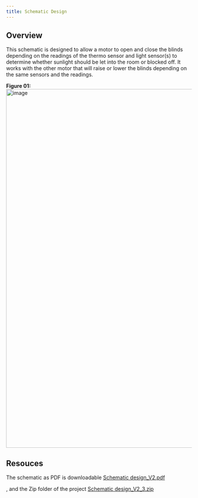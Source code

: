 ```yaml
---
title: Schematic Design
---
```


## Overview

This schematic is designed to allow a motor to open and close the blinds depending on the readings of the thermo sensor and light sensor(s) to determine whether sunlight should be let into the room or blocked off. It works with the other motor that will raise or lower the blinds depending on the same sensors and the readings. 

**Figure 01:**
<img width="1410" height="974" alt="image" src="https://github.com/user-attachments/assets/49b896bc-99c6-457a-9cf8-433fc8f730f1" />






## Resouces

The schematic as PDF is downloadable [Schematic design_V2.pdf](https://github.com/user-attachments/files/23277209/Schematic.design_V2.pdf)


, and the Zip folder of the project [Schematic design_V2_3.zip](https://github.com/user-attachments/files/23267948/Schematic.design_V2_3.zip)



